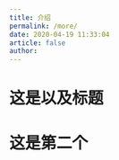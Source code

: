 ```yaml
---
title: 介绍
permalink: /more/
date: 2020-04-19 11:33:04
article: false
author:
---
```

# 这是以及标题

# 这是第二个
